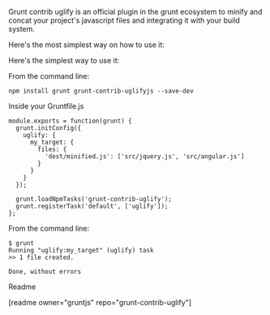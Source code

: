 Grunt contrib uglify is an official plugin in the grunt ecosystem to minify and concat your project's javascript files and integrating it with your build system.

Here's the most simplest way on how to use it:

Here's the simplest way to use it:

From the command line:

`npm install grunt grunt-contrib-uglifyjs --save-dev`

Inside your Gruntfile.js

```
module.exports = function(grunt) {
  grunt.initConfig({
    uglify: {
      my_target: {
        files: {
          'dest/minified.js': ['src/jquery.js', 'src/angular.js']
        }
      }
    }
  });

  grunt.loadNpmTasks('grunt-contrib-uglify');
  grunt.registerTask('default', ['uglify']);
};
```

From the command line:

```
$ grunt
Running "uglify:my_target" (uglify) task
>> 1 file created.

Done, without errors
```

<div class="readme-wrapper">
  <p class="readme-button">
    Readme
  </p>

  <div class="readme-toggle">
    [readme owner="gruntjs" repo="grunt-contrib-uglify"]
  </div>
</div>